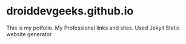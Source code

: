# droiddevgeeks.github.io
This is my potfolio.
My Professional links and sites.
Used Jekyll Static website generator
 
